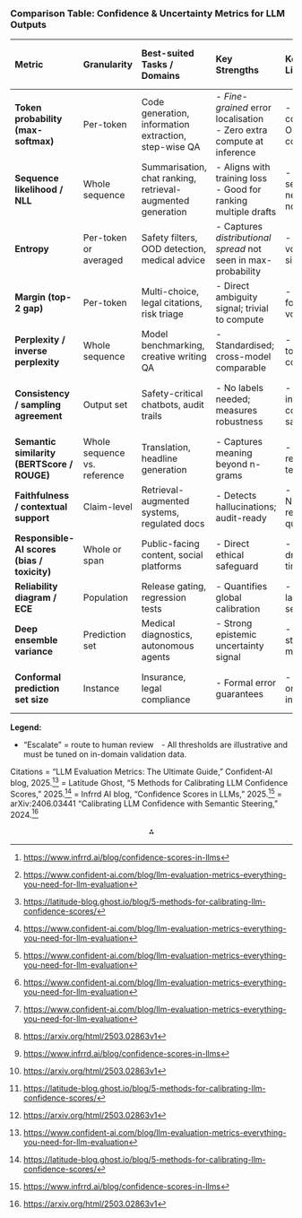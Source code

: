 

### Comparison Table: Confidence \& Uncertainty Metrics for LLM Outputs

| Metric | Granularity | Best-suited Tasks / Domains | Key Strengths | Key Limitations | Typical Thresholds (rule-of-thumb) | Primary References |
| :-- | :-- | :-- | :-- | :-- | :-- | :-- |
| **Token probability (max-softmax)** | Per-token | Code generation, information extraction, step-wise QA | -  *Fine-grained* error localisation<br>-  Zero extra compute at inference | -  Over-confident in OOD contexts | Flag any token < 0.80 for human review | [^6] |
| **Sequence likelihood / NLL** | Whole sequence | Summarisation, chat ranking, retrieval-augmented generation | -  Aligns with training loss<br>-  Good for ranking multiple drafts | -  Length-sensitive; needs normalisation | Reject if NLL > 2.5 (length-norm) | [^1] |
| **Entropy** | Per-token or averaged | Safety filters, OOD detection, medical advice | -  Captures *distributional spread* not seen in max-probability | -  Requires vocabulary-size scaling | Escalate if H > 3.0 (≈high uncertainty) | [^7] |
| **Margin (top-2 gap)** | Per-token | Multi-choice, legal citations, risk triage | -  Direct ambiguity signal; trivial to compute | -  Unstable for large vocabularies | Escalate if margin < 0.10 | [^1] |
| **Perplexity / inverse perplexity** | Whole sequence | Model benchmarking, creative writing QA | -  Standardised; cross-model comparable | -  Weak link to factual correctness | Re-rank drafts with PP > 15 (news) | [^1] |
| **Consistency / sampling agreement** | Output set | Safety-critical chatbots, audit trails | -  No labels needed; measures robustness | -  Extra inference cost (≥5 samples) | Require ≥80% agreement among 5 samples | [^1] |
| **Semantic similarity (BERTScore / ROUGE)** | Whole sequence vs. reference | Translation, headline generation | -  Captures meaning beyond n-grams | -  Needs reference text | Accept if BERTScore > 0.85 | [^1] |
| **Faithfulness / contextual support** | Claim-level | Retrieval-augmented systems, regulated docs | -  Detects hallucinations; audit-ready | -  Relies on NLI or retrieval quality | Require ≥95% supported claims | [^4] |
| **Responsible-AI scores (bias / toxicity)** | Whole or span | Public-facing content, social platforms | -  Direct ethical safeguard | -  Classifier drift over time | Block if toxicity > 0.20 prob. | [^6] |
| **Reliability diagram / ECE** | Population | Release gating, regression tests | -  Quantifies global calibration | -  Needs labelled eval set | ECE < 0.05 before deployment | [^4] |
| **Deep ensemble variance** | Prediction set | Medical diagnostics, autonomous agents | -  Strong epistemic uncertainty signal | -  Training \& storage × N models | Escalate if variance > 2× baseline | [^7] |
| **Conformal prediction set size** | Instance | Insurance, legal compliance | -  Formal error guarantees | -  Wider sets on hard inputs | Empty set error rate ≤5% by design | [^4] |

**Legend:**

- “Escalate” = route to human review -  All thresholds are illustrative and must be tuned on in-domain validation data.

Citations
= “LLM Evaluation Metrics: The Ultimate Guide,” Confident-AI blog, 2025.[^1]
= Latitude Ghost, “5 Methods for Calibrating LLM Confidence Scores,” 2025.[^7]
= Infrrd AI blog, “Confidence Scores in LLMs,” 2025.[^6]
= arXiv:2406.03441 “Calibrating LLM Confidence with Semantic Steering,” 2024.[^4]

<div style="text-align: center">⁂</div>

[^1]: https://www.confident-ai.com/blog/llm-evaluation-metrics-everything-you-need-for-llm-evaluation

[^2]: https://arxiv.org/html/2406.03441v1

[^3]: https://www.deepchecks.com/llm-evaluation-metrics/

[^4]: https://arxiv.org/html/2503.02863v1

[^5]: https://hdsr.mitpress.mit.edu/pub/jaqt0vpb

[^6]: https://www.infrrd.ai/blog/confidence-scores-in-llms

[^7]: https://latitude-blog.ghost.io/blog/5-methods-for-calibrating-llm-confidence-scores/

